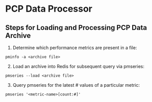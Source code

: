 # PCP Data Processor 

## Steps for Loading and Processing PCP Data Archive

1. Determine which performance metrics are present in a file:

```
pminfo -a <archive file>
```

2. Load an archive into Redis for subsequent query via pmseries:

```
pmseries --load <archive file>
```

3. Query pmseries for the latest # values of a particular metric:

```
pmseries '<metric-name>[count:#]'
```
